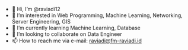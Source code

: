 - 👋 Hi, I’m @raviadi12
- 👀 I’m interested in Web Programming, Machine Learning, Networking, Server Engineering, GIS
- 🌱 I’m currently learning Machine Learning, Database
- 💞️ I’m looking to collaborate on Data Engineer
- 📫 How to reach me via e-mail: raviadi@fm-raviadi.id

<!---
raviadi12/raviadi12 is a ✨ special ✨ repository because its `README.md` (this file) appears on your GitHub profile.
You can click the Preview link to take a look at your changes.
--->
